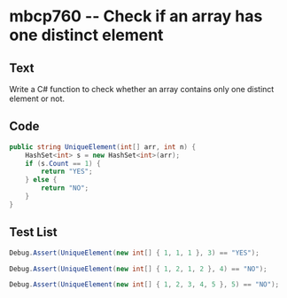 # mbcp760 -- Check if an array has one distinct element

## Text

Write a C# function to check whether an array contains only one distinct element or not.

## Code

```csharp
public string UniqueElement(int[] arr, int n) {
    HashSet<int> s = new HashSet<int>(arr);
    if (s.Count == 1) {
        return "YES";
    } else {
        return "NO";
    }
}
```

## Test List

```csharp
Debug.Assert(UniqueElement(new int[] { 1, 1, 1 }, 3) == "YES");
```

```csharp
Debug.Assert(UniqueElement(new int[] { 1, 2, 1, 2 }, 4) == "NO");
```

```csharp
Debug.Assert(UniqueElement(new int[] { 1, 2, 3, 4, 5 }, 5) == "NO");
```
